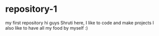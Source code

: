 # repository-1
my first repository 
hi  guys 
Shruti here, I like to code and make projects 
I also like to have all my food by myself :) 
